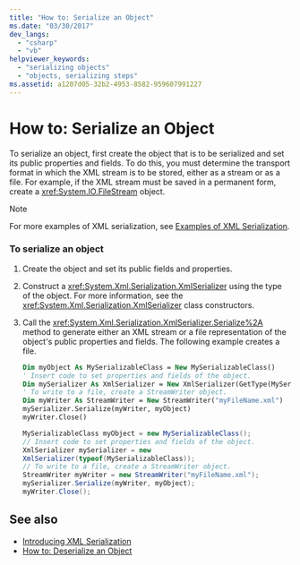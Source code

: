 ```yaml
---
title: "How to: Serialize an Object"
ms.date: "03/30/2017"
dev_langs: 
  - "csharp"
  - "vb"
helpviewer_keywords: 
  - "serializing objects"
  - "objects, serializing steps"
ms.assetid: a1207d05-32b2-4953-8582-959607991227
---
```

# How to: Serialize an Object
To serialize an object, first create the object that is to be serialized and set its public properties and fields. To do this, you must determine the transport format in which the XML stream is to be stored, either as a stream or as a file. For example, if the XML stream must be saved in a permanent form, create a <xref:System.IO.FileStream> object.  
  
> [!NOTE]
>  For more examples of XML serialization, see [Examples of XML Serialization](../../../docs/standard/serialization/examples-of-xml-serialization.md).  
  
### To serialize an object  
  
1.  Create the object and set its public fields and properties.  
  
2.  Construct a <xref:System.Xml.Serialization.XmlSerializer> using the type of the object. For more information, see the <xref:System.Xml.Serialization.XmlSerializer> class constructors.  
  
3.  Call the <xref:System.Xml.Serialization.XmlSerializer.Serialize%2A> method to generate either an XML stream or a file representation of the object's public properties and fields. The following example creates a file.  
  
    ```vb  
    Dim myObject As MySerializableClass = New MySerializableClass()  
    ' Insert code to set properties and fields of the object.  
    Dim mySerializer As XmlSerializer = New XmlSerializer(GetType(MySerializableClass))  
    ' To write to a file, create a StreamWriter object.  
    Dim myWriter As StreamWriter = New StreamWriter("myFileName.xml")  
    mySerializer.Serialize(myWriter, myObject)  
    myWriter.Close()  
    ```  
  
    ```csharp  
    MySerializableClass myObject = new MySerializableClass();  
    // Insert code to set properties and fields of the object.  
    XmlSerializer mySerializer = new   
    XmlSerializer(typeof(MySerializableClass));  
    // To write to a file, create a StreamWriter object.  
    StreamWriter myWriter = new StreamWriter("myFileName.xml");  
    mySerializer.Serialize(myWriter, myObject);  
    myWriter.Close();  
    ```  
  
## See also

- [Introducing XML Serialization](../../../docs/standard/serialization/introducing-xml-serialization.md)  
- [How to: Deserialize an Object](../../../docs/standard/serialization/how-to-deserialize-an-object.md)
